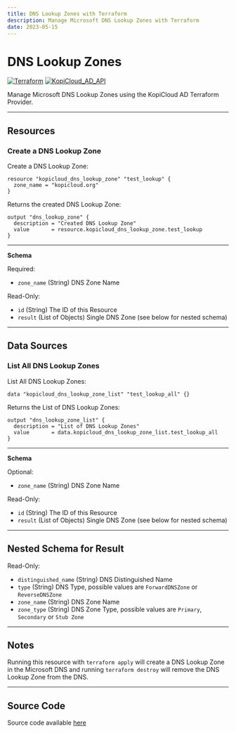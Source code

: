 ```yaml
---
title: DNS Lookup Zones with Terraform
description: Manage Microsoft DNS Lookup Zones with Terraform
date: 2023-05-15
---
```


# DNS Lookup Zones
[![Terraform](https://img.shields.io/badge/terraform-v1.3+-blue.svg)](https://www.terraform.io/downloads.html) [![KopiCloud_AD_API](https://img.shields.io/badge/kopiCloud_ad-v1.0+-blueviolet.svg)](https://www.kopicloud-ad-api.com)

Manage Microsoft DNS Lookup Zones using the KopiCloud AD Terraform Provider.

----

## Resources

### Create a DNS Lookup Zone

Create a DNS Lookup Zone:

```
resource "kopicloud_dns_lookup_zone" "test_lookup" {
  zone_name = "kopicloud.org"
}
```

Returns the created DNS Lookup Zone:

```
output "dns_lookup_zone" {
  description = "Created DNS Lookup Zone"
  value       = resource.kopicloud_dns_lookup_zone.test_lookup
}
```

----

**Schema**

Required:

- ```zone_name``` (String) DNS Zone Name

Read-Only:

- ```id``` (String) The ID of this Resource
- ```result``` (List of Objects) Single DNS Zone (see below for nested schema)

----

## Data Sources

### List All DNS Lookup Zones

List All DNS Lookup Zones:

```
data "kopicloud_dns_lookup_zone_list" "test_lookup_all" {}
```

Returns the List of DNS Lookup Zones:

```
output "dns_lookup_zone_list" {
  description = "List of DNS Lookup Zones"
  value       = data.kopicloud_dns_lookup_zone_list.test_lookup_all
}
```

----

**Schema**

Optional:

- ```zone_name``` (String) DNS Zone Name

Read-Only:

- ```id``` (String) The ID of this Resource
- ```result``` (List of Objects) Single DNS Zone (see below for nested schema)

----

## Nested Schema for Result

Read-Only:

- ```distinguished_name``` (String) DNS Distinguished Name
- ```type``` (String) DNS Type, possible values are ```ForwardDNSZone``` or ```ReverseDNSZone```
- ```zone_name``` (String) DNS Zone Name
- ```zone_type``` (String) DNS Zone Type, possible values are ```Primary```, ```Secondary``` or ```Stub Zone```

----

## Notes

Running this resource with ```terraform apply``` will create a DNS Lookup Zone in the Microsoft DNS and running ```terraform destroy``` will remove the DNS Lookup Zone from the DNS.

----

## Source Code

Source code available [here](https://github.com/KopiCloud-AD-API/terraform-kopicloud-ad-api-dns-zones)
